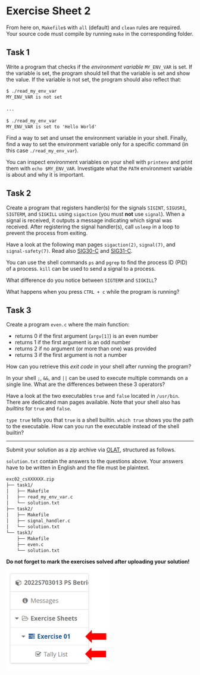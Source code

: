 # Exercise Sheet 2

From here on, `Makefile`s with `all` (default) and `clean` rules are required.
Your source code must compile by running `make` in the corresponding folder.

## Task 1

Write a program that checks if the _environment variable_ `MY_ENV_VAR` is set.
If the variable is set, the program should tell that the variable is set and show the value.
If the variable is not set, the program should also reflect that:

```
$ ./read_my_env_var
MY_ENV_VAR is not set

...

$ ./read_my_env_var
MY_ENV_VAR is set to 'Hello World'
```

Find a way to set and unset the environment variable in your shell.
Finally, find a way to set the environment variable only for a specific command (in this case `./read_my_env_var`).

You can inspect environment variables on your shell with `printenv` and print them with `echo $MY_ENV_VAR`.
Investigate what the `PATH` environment variable is about and why it is important.

## Task 2

Create a program that registers handler(s) for the signals `SIGINT`, `SIGUSR1`, `SIGTERM`, and `SIGKILL` using `sigaction` (you must **not** use `signal`).
When a signal is received, it outputs a message indicating which signal was received.
After registering the signal handler(s), call `usleep` in a loop to prevent the process from exiting.

Have a look at the following man pages `sigaction(2)`, `signal(7)`, and `signal-safety(7)`.
Read also [SIG30-C](https://wiki.sei.cmu.edu/confluence/display/c/SIG30-C.+Call+only+asynchronous-safe+functions+within+signal+handlers) and [SIG31-C](https://wiki.sei.cmu.edu/confluence/display/c/SIG31-C.+Do+not+access+shared+objects+in+signal+handlers).

You can use the shell commands `ps` and `pgrep` to find the process ID (PID) of a process.
`kill` can be used to send a signal to a process.

What difference do you notice between `SIGTERM` and `SIGKILL`?

What happens when you press `CTRL + c` while the program is running?

## Task 3

Create a program `even.c` where the main function:

- returns 0 if the first argument (`argv[1]`) is an even number
- returns 1 if the first argument is an odd number
- returns 2 if no argument (or more than one) was provided
- returns 3 if the first argument is not a number

How can you retrieve this _exit code_ in your shell after running the program?

In your shell `;`, `&&`, and `||` can be used to execute multiple commands on a single line.
What are the differences between these 3 operators?

Have a look at the two executables `true` and `false` located in `/usr/bin`.
There are dedicated man pages available.
Note that your shell also has _builtins_ for `true` and `false`.

`type true` tells you that `true` is a shell builtin.
`which true` shows you the path to the executable.
How can you run the executable instead of the shell builtin?

---

Submit your solution as a zip archive via [OLAT](https://lms.uibk.ac.at), structured as follows.

`solution.txt` contain the answers to the questions above.
Your answers have to be written in English and the file must be plaintext.

```
exc02_csXXXXXX.zip
├── task1/
│   ├── Makefile
│   ├── read_my_env_var.c
│   └── solution.txt
├── task2/
│   ├── Makefile
│   ├── signal_handler.c
│   └── solution.txt
└── task3/
    ├── Makefile
    ├── even.c
    └── solution.txt
```

**Do not forget to mark the exercises solved after uploading your solution!**

![Tally List](images/tally_list.png)
